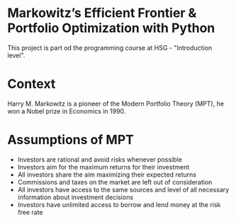 # Markowitz’s Efficient Frontier & Portfolio Optimization with Python

This project is part od the programming course at HSG - "Introduction level".

# Context
Harry M. Markowitz is a pioneer of the Modern Portfolio Theory (MPT), he won a Nobel prize in Economics in 1990.

# Assumptions of MPT
- Investors are rational and avoid risks whenever possible
- Investors aim for the maximum returns for their investment
- All investors share the aim maximizing their expected returns
- Commissions and taxes on the market are left out of consideration
- All investors have access to the same sources and level of all necessary information about investment decisions
- Investors have unlimited access to borrow and lend money at the risk free rate


